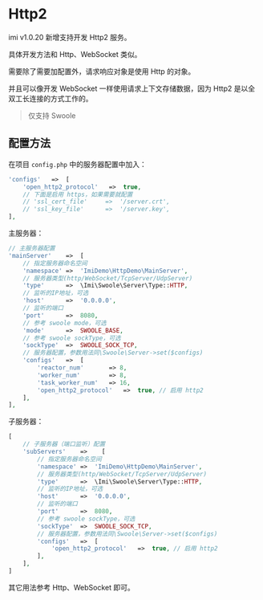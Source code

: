 # Http2

imi v1.0.20 新增支持开发 Http2 服务。

具体开发方法和 Http、WebSocket 类似。

需要除了需要加配置外，请求响应对象是使用 Http 的对象。

并且可以像开发 WebSocket 一样使用请求上下文存储数据，因为 Http2 是以全双工长连接的方式工作的。

> 仅支持 Swoole

## 配置方法

在项目 `config.php` 中的服务器配置中加入：

```php
'configs'   =>  [
    'open_http2_protocol'   =>  true,
    // 下面是启用 https，如果需要就配置
    // 'ssl_cert_file'     =>  '/server.crt',
    // 'ssl_key_file'      =>  '/server.key',
],
```

主服务器：

```php
// 主服务器配置
'mainServer'    =>	[
    // 指定服务器命名空间
    'namespace'	=>  'ImiDemo\HttpDemo\MainServer',
    // 服务器类型(http/WebSocket/TcpServer/UdpServer)
    'type'      =>  \Imi\Swoole\Server\Type::HTTP,
    // 监听的IP地址，可选
    'host'      =>  '0.0.0.0',
    // 监听的端口
    'port'		=>	8080,
    // 参考 swoole mode，可选
    'mode'		=>	SWOOLE_BASE,
    // 参考 swoole sockType，可选
    'sockType'	=>	SWOOLE_SOCK_TCP,
    // 服务器配置，参数用法同\Swoole\Server->set($configs)
    'configs'	=>	[
        'reactor_num'	    => 8,
        'worker_num'	    => 8,
        'task_worker_num'	=> 16,
        'open_http2_protocol'   =>  true, // 启用 http2
    ],
],
```

子服务器：

```php
[
    // 子服务器（端口监听）配置
    'subServers'    =>    [
        // 指定服务器命名空间
        'namespace'	=>	'ImiDemo\HttpDemo\MainServer',
        // 服务器类型(http/WebSocket/TcpServer/UdpServer)
        'type'		=>	\Imi\Swoole\Server\Type::HTTP,
        // 监听的IP地址，可选
        'host'		=>	'0.0.0.0',
        // 监听的端口
        'port'		=>	8080,
        // 参考 swoole sockType，可选
        'sockType'	=>	SWOOLE_SOCK_TCP,
        // 服务器配置，参数用法同\Swoole\Server->set($configs)
        'configs'	=>	[
            'open_http2_protocol'   =>  true, // 启用 http2
        ],
    ],
]
```

其它用法参考 Http、WebSocket 即可。
